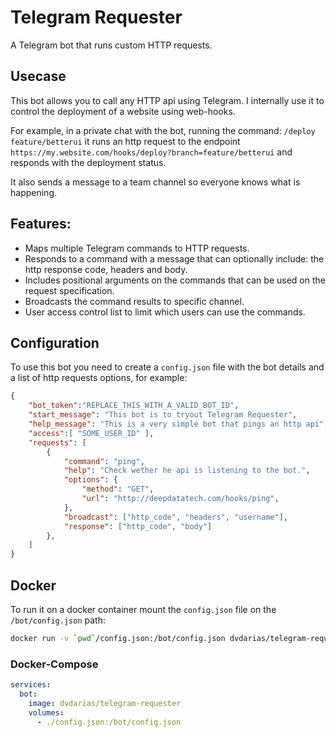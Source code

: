 # Telegram Requester

A Telegram bot that runs custom HTTP requests.

## Usecase

This bot allows you to call any HTTP api using Telegram. I internally use it to control the deployment of a website using web-hooks.

For example, in a private chat with the bot, running the command: `/deploy feature/betterui` it runs an http request to the endpoint `https://my.website.com/hooks/deploy?branch=feature/betterui` and responds with the deployment status.

It also sends a message to a team channel so everyone knows what is happening.

## Features:

- Maps multiple Telegram commands to HTTP requests.
- Responds to a command with a message that can optionally include: the http response code, headers and body.
- Includes positional arguments on the commands that can be used on the request specification.
- Broadcasts the command results to specific channel.
- User access control list to limit which users can use the commands.

## Configuration

To use this bot you need to create a `config.json` file with the bot details and a list of http requests options, for example:

```json
{
    "bot_token":"REPLACE_THIS_WITH_A_VALID_BOT_ID",
    "start_message": "This bot is to tryout Telegram Requester",
    "help_message": "This is a very simple bot that pings an http api",
    "access":[ "SOME_USER_ID" ],
    "requests": [
        {
            "command": "ping",
            "help": "Check wether he api is listening to the bot.",
            "options": {
                "method": "GET",
                "url": "http://deepdatatech.com/hooks/ping",
            },
            "broadcast": ["http_code", "headers", "username"],
            "response": ["http_code", "body"]
        },
    ]
}
```

## Docker

To run it on a docker container mount the `config.json` file on the `/bot/config.json` path:

```bash
docker run -v `pwd`/config.json:/bot/config.json dvdarias/telegram-requester
```

### Docker-Compose

```yml
services:
  bot:
    image: dvdarias/telegram-requester
    volumes:
      - ./config.json:/bot/config.json
```

